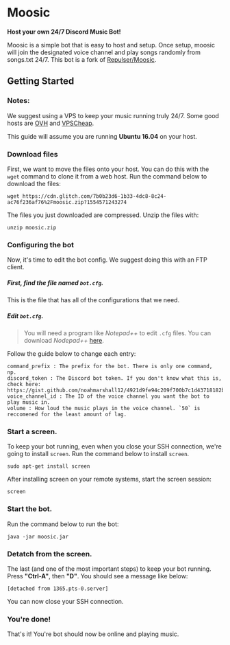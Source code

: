 # Moosic

**Host your own 24/7 Discord Music Bot!**

Moosic is a simple bot that is easy to host and setup.
Once setup, moosic will join the designated voice channel and play songs randomly from songs.txt 24/7.
This bot is a fork of [Repulser/Moosic](https://github.com/Repulser/Moosic).

## Getting Started

### Notes:
We suggest using a VPS to keep your music running truly 24/7. Some good hosts are [OVH](https://www.ovh.com/world/vps/) and [VPSCheap](https://www.vpscheap.net/).

This guide will assume you are running **Ubuntu 16.04** on your host.

### Download files
First, we want to move the files onto your host. You can do this with the `wget` command to clone it from a web host.
Run the command below to download the files:
```
wget https://cdn.glitch.com/7b0b23d6-1b33-4dc8-8c24-ac76f236af76%2Fmoosic.zip?1554571243274
```

The files you just downloaded are compressed. Unzip the files with:
```
unzip moosic.zip
```

### Configuring the bot
Now, it's time to edit the bot config. We suggest doing this with an FTP client.

##### **First, find the file named `bot.cfg`.**
This is the file that has all of the configurations that we need.

##### **Edit `bot.cfg`.**
> You will need a program like *Notepad++* to edit `.cfg` files. You can download *Nodepad++* [here](https://notepad-plus-plus.org/download/v7.6.6.html).

Follow the guide below to change each entry:

```
command_prefix : The prefix for the bot. There is only one command, np.
discord_token : The Discord bot token. If you don't know what this is, check here: https://gist.github.com/noahmarshall12/4921d9fe94c209f700b7c1d43718182b.
voice_channel_id : The ID of the voice channel you want the bot to play music in.
volume : How loud the music plays in the voice channel. `50` is reccomened for the least amount of lag.
```

### **Start a screen.**
To keep your bot running, even when you close your SSH connection, we're going to install `screen`.
Run the command below to install `screen`.
```
sudo apt-get install screen
```

After installing screen on your remote systems, start the screen session:
```
screen
```

### **Start the bot.**
Run the command below to run the bot:
```
java -jar moosic.jar
```

### **Detatch from the screen.**
The last (and one of the most important steps) to keep your bot running.
Press **"Ctrl-A"**, then **"D"**.
You should see a message like below:
```
[detached from 1365.pts-0.server]
```

You can now close your SSH connection.

### **You're done!**
That's it! You're bot should now be online and playing music.

